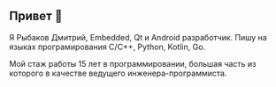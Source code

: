 <h2>Привет 👋</h2>

<p>Я Рыбаков Дмитрий, Embedded, Qt и Android разработчик. Пишу на языках програмирования C/C++, Python, Kotlin, Go.</p>

<p>Мой стаж работы 15 лет в программировании, большая часть из которого в качестве ведущего инженера-программиста.</p>



